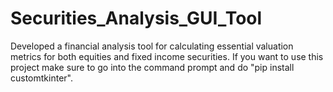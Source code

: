 # Securities_Analysis_GUI_Tool
Developed a financial analysis tool for calculating essential valuation metrics for both equities and fixed income securities.
If you want to use this project make sure to go into the command prompt and do "pip install customtkinter".

